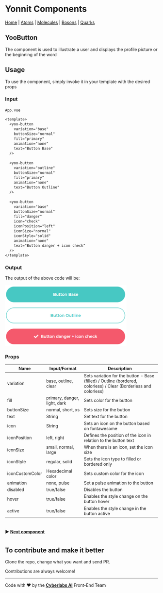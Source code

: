 # Yonnit Components

[Home](https://github.com/Yoonit-Labs/vue-yoonit-components/blob/development/README.md) | [Atoms](https://github.com/Yoonit-Labs/vue-yoonit-components/blob/development/README.md#atoms) | [Molecules](https://github.com/Yoonit-Labs/vue-yoonit-components/blob/development/README.md#molecules) | [Bosons](https://github.com/Yoonit-Labs/vue-yoonit-components/blob/development/README.md#bosons) | [Quarks](https://github.com/Yoonit-Labs/vue-yoonit-components/blob/development/README.md#quarks)

## YooButton

The component is used to illustrate a user and displays the profile picture or the beginning of the word

## Usage

To use the component, simply invoke it in your template with the desired props

### Input
`App.vue`
```vue
<template>
  <yoo-button
    variation="base"
    buttonSize="normal"
    fill="primary"
    animation="none"
    text="Button Base"
  />
  
  <yoo-button
    variation="outline"
    buttonSize="normal"
    fill="primary"
    animation="none"
    text="Button Outline"
  />
  
  <yoo-button
    variation="base"
    buttonSize="normal"
    fill="danger"
    icon="check"
    iconPosition="left"
    iconSize="normal"
    iconStyle="solid"
    animation="none"
    text="Button danger + icon check"
  />
</template>
```
### Output

The output of the above code will be:

<img src="https://github.com/Yoonit-Labs/vue-yoonit-components/blob/development/public/readme-img/button-example.png" width="400">

### Props

| Name               | Input/Format                                  | Description                                                                 |
| -                  | -                                             | -                                                                           |
| variation          | base, outline, clear                          | Sets variation for the button - Base (filled) / Outline (bordered, colorless) / Clear (Borderless and colorless)|
| fill               | primary, danger, light, dark                  | Sets color for the button                                                   |
| buttonSize         | normal, short, xs                             | Sets size for the button                                                    |
| text               | String                                        | Set text for the button                                                     |
| icon               | String                                        | Sets an icon on the button based on fontawesome                             |
| iconPosition       | left, right                                   | Defines the position of the icon in relation to the button text             |
| iconSize           | small, normal, large                          | When there is an icon, set the icon size                                    |
| iconStyle          | regular, solid                                | Sets the icon type to filled or bordered only                               |
| iconCustomColor    | Hexadecimal color                             | Sets custom color for the icon                                              |
| animation          | none, pulse                                   | Set a pulse animation to the button                                         |
| disabled           | true/false                                    | Disables the button                                                         |
| hover              | true/false                                    | Enables the style change on the button hover                                |
| active             | true/false                                    | Enables the style change in the button active                               |

#

 #### :arrow_forward: [**Next component**](https://github.com/Yoonit-Labs/vue-yoonit-components/blob/feature/readme/src/components/atoms/CheckButton/CheckButton.readme.md)

#

## To contribute and make it better

Clone the repo, change what you want and send PR.

Contributions are always welcome!

---

Code with ❤ by the [**Cyberlabs AI**](https://cyberlabs.ai/) Front-End Team
